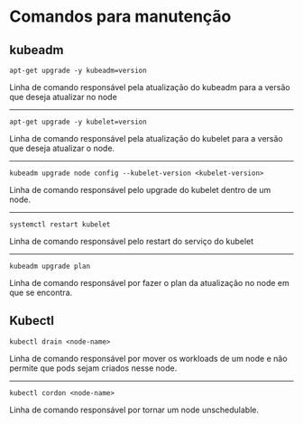 # Comandos para manutenção

## kubeadm

```
apt-get upgrade -y kubeadm=version
```

Linha de comando responsável pela atualização do kubeadm para a versão que deseja atualizar no node

---

```
apt-get upgrade -y kubelet=version
```

Linha de comando responsável pela atualização do kubelet para a versão que deseja atualizar o node.

---

```
kubeadm upgrade node config --kubelet-version <kubelet-version>
```

Linha de comando responsável pelo upgrade do kubelet dentro de um node.

---

```
systemctl restart kubelet
```
Linha de comando responsável pelo restart do serviço do kubelet

---

```
kubeadm upgrade plan
```

Linha de comando responsável por fazer o plan da atualização no node em que se encontra.

## Kubectl

```
kubectl drain <node-name>
```

Linha de comando responsável por mover os workloads de um node e não permite que pods sejam criados nesse node.

---

```
kubectl cordon <node-name>
```

Linha de comando responsável por tornar um node unschedulable.